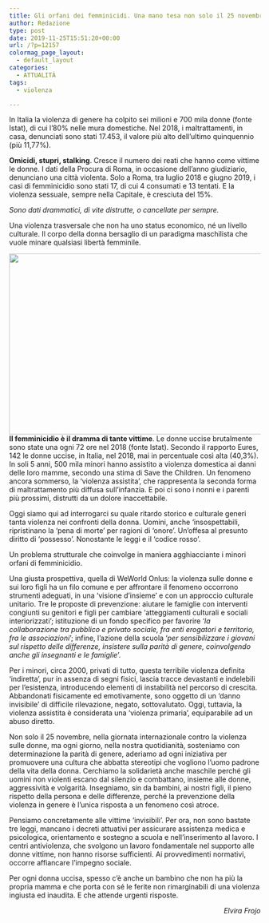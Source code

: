 ```yaml
---
title: Gli orfani dei femminicidi. Una mano tesa non solo il 25 novembre
author: Redazione
type: post
date: 2019-11-25T15:51:20+00:00
url: /?p=12157
colormag_page_layout:
  - default_layout
categories:
  - ATTUALITÀ
tags:
  - violenza

---
```

In Italia la violenza di genere ha colpito sei milioni e 700 mila donne (fonte Istat), di cui l’80% nelle mura domestiche. Nel 2018, i maltrattamenti, in casa, denunciati sono stati 17.453, il valore più alto dell’ultimo quinquennio (più 11,77%).

**Omicidi, stupri, stalking**. Cresce il numero dei reati che hanno come vittime le donne. I dati della Procura di Roma, in occasione dell’anno giudiziario, denunciano una città violenta. Solo a Roma, tra luglio 2018 e giugno 2019, i casi di femminicidio sono stati 17, di cui 4 consumati e 13 tentati. E la violenza sessuale, sempre nella Capitale, è cresciuta del 15%.

_Sono dati drammatici, di vite distrutte, o cancellate per sempre._

Una violenza trasversale che non ha uno status economico, né un livello culturale. Il corpo della donna bersaglio di un paradigma maschilista che vuole minare qualsiasi libertà femminile.

<img decoding="async" loading="lazy" class="alignleft wp-image-12158 " src="https://progressonline.it/wp-content/uploads/2019/11/violence-against-women-4209778_1280-1024x634.jpg" alt="" width="583" height="362" /> **II femminicidio è il dramma di tante vittime**. Le donne uccise brutalmente sono state una ogni 72 ore nel 2018 (fonte Istat). Secondo il rapporto Eures, 142 le donne uccise, in Italia, nel 2018, mai in percentuale così alta (40,3%). In soli 5 anni, 500 mila minori hanno assistito a violenza domestica ai danni delle loro mamme, secondo una stima di Save the Children. Un fenomeno ancora sommerso, la ‘violenza assistita’, che rappresenta la seconda forma di maltrattamento più diffusa sull’infanzia. E poi ci sono i nonni e i parenti più prossimi, distrutti da un dolore inaccettabile.

Oggi siamo qui ad interrogarci su quale ritardo storico e culturale generi tanta violenza nei confronti della donna. Uomini, anche ‘insospettabili, ripristinano la ‘pena di morte’ per ragioni di ‘onore’. Un’offesa al presunto diritto di ‘possesso’. Nonostante le leggi e il ‘codice rosso’.

Un problema strutturale che coinvolge in maniera agghiacciante i minori orfani di femminicidio.

Una giusta prospettiva, quella di WeWorld Onlus: la violenza sulle donne e sui loro figli ha un filo comune e per affrontare il fenomeno occorrono strumenti adeguati, in una ‘visione d’insieme’ e con un approccio culturale unitario. Tre le proposte di prevenzione: aiutare le famiglie con interventi congiunti su genitori e figli per cambiare ‘atteggiamenti culturali e sociali interiorizzati’; istituzione di un fondo specifico per favorire ‘_la collaborazione tra pubblico e privato sociale, fra enti erogatori e territorio, fra le associazioni_’; infine, l’azione della scuola ‘_per sensibilizzare i giovani sul rispetto delle differenze, insistere sulla parità di genere, coinvolgendo anche gli insegnanti e le famiglie_’.

Per i minori, circa 2000, privati di tutto, questa terribile violenza definita ‘indiretta’, pur in assenza di segni fisici, lascia tracce devastanti e indelebili per l’esistenza, introducendo elementi di instabilità nel percorso di crescita. Abbandonati fisicamente ed emotivamente, sono oggetto di un ‘danno invisibile’ di difficile rilevazione, negato, sottovalutato. Oggi, tuttavia, la violenza assistita è considerata una ‘violenza primaria’, equiparabile ad un abuso diretto.

Non solo il 25 novembre, nella giornata internazionale contro la violenza sulle donne, ma ogni giorno, nella nostra quotidianità, sosteniamo con determinazione la parità di genere, aderiamo ad ogni iniziativa per promuovere una cultura che abbatta stereotipi che vogliono l’uomo padrone della vita della donna. Cerchiamo la solidarietà anche maschile perché gli uomini non violenti escano dal silenzio e combattano, insieme alle donne, aggressività e volgarità. Insegniamo, sin da bambini, ai nostri figli, il pieno rispetto della persona e delle differenze, perché la prevenzione della violenza in genere è l’unica risposta a un fenomeno così atroce.

Pensiamo concretamente alle vittime ‘invisibili’. Per ora, non sono bastate tre leggi, mancano i decreti attuativi per assicurare assistenza medica e psicologica, orientamento e sostegno a scuola e nell’inserimento al lavoro. I centri antiviolenza, che svolgono un lavoro fondamentale nel supporto alle donne vittime, non hanno risorse sufficienti. Ai provvedimenti normativi, occorre affiancare l’impegno sociale.

Per ogni donna uccisa, spesso c’è anche un bambino che non ha più la propria mamma e che porta con sé le ferite non rimarginabili di una violenza ingiusta ed inaudita. E che attende urgenti risposte.

<p style="text-align: right;">
  <em>Elvira Frojo</em>
</p>